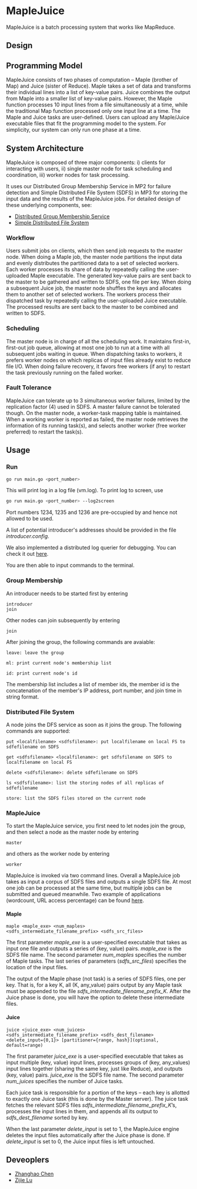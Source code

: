 # MapleJuice

MapleJuice is a batch processing system that works like MapReduce.

## Design

## Programming Model

MapleJuice consists of two phases of computation – Maple (brother of Map) and Juice (sister of Reduce). Maple takes a set of data and transforms their individual lines into a list of key-value pairs. Juice combines the output from Maple into a smaller list of key-value pairs. However, the Maple function processes 10 input lines from a file simultaneously at a time, while the traditional Map function processed only one input line at a time. The Maple and Juice tasks are user-defined. Users can upload any Maple/Juice executable files that fit the programming model to the system. For simplicity, our system can only run one phase at a time.

## System Architecture

MapleJuice is composed of three major components: i) clients for interacting with users, ii) single master node for task scheduling and coordination, iii) worker nodes for task processing.

It uses our Distributed Group Membership Service in MP2 for failure detection and Simple Distributed File System (SDFS) in MP3 for storing the input data and the results of the MapleJuice jobs. For detailed design of these underlying components, see:

- [Distributed Group Membership Service](membership/README.md)
- [Simple Distributed File System](filesystem/README.md)

### Workflow

Users submit jobs on clients, which then send job requests to the master node. When doing a Maple job, the master node partitions the input data and evenly distributes the partitioned data to a set of selected workers. Each worker processes its share of data by repeatedly calling the user-uploaded Maple executable. The generated key-value pairs are sent back to the master to be gathered and written to SDFS, one file per key. When doing a subsequent Juice job, the master node shuffles the keys and allocates them to another set of selected workers. The workers process their dispatched task by repeatedly calling the user-uploaded Juice executable. The processed results are sent back to the master to be combined and written to SDFS.

### Scheduling

The master node is in charge of all the scheduling work. It maintains first-in, first-out job queue, allowing at most one job to run at a time with all subsequent jobs waiting in queue. When dispatching tasks to workers, it prefers worker nodes on which replicas of input files already exist to reduce file I/O. When doing failure recovery, it favors free workers (if any) to restart the task previously running on the failed worker.

### Fault Tolerance

MapleJuice can tolerate up to 3 simultaneous worker failures, limited by the replication factor (4) used in SDFS. A master failure cannot be tolerated though. On the master node, a worker-task mapping table is maintained. When a working worker is reported as failed, the master node retrieves the information of its running task(s), and selects another worker (free worker preferred) to restart the task(s).

## Usage

### Run

```bash
go run main.go <port_number>
```

This will print log in a log file (vm.log). To print log to screen, use

```bash
go run main.go <port_number> --log2screen
```

Port numbers 1234, 1235 and 1236 are pre-occupied by and hence not allowed to be used.

A list of potential introducer's addresses should be provided in the file _introducer.config_.

We also implemented a distributed log querier for debugging. You can check it out [here](logquerier).

You are then able to input commands to the terminal.

### Group Membership

An introducer needs to be started first by entering

```text
introducer
join
```

Other nodes can join subsequently by entering

```text
join
```

After joining the group, the following commands are avaiable:

```text
leave: leave the group

ml: print current node's membership list

id: print current node's id
```

The membership list includes a list of member ids, the member id is the concatenation of the member's IP address, port number, and join time in string format.

### Distributed File System

A node joins the DFS service as soon as it joins the group. The following commands are supported:

```text
put <localfilename> <sdfsfilename>: put localfilename on local FS to sdfefilename on SDFS

get <sdfsfilename> <localfilename>: get sdfsfilename on SDFS to localfilename on local FS

delete <sdfsfilename>: delete sdfefilename on SDFS

ls <sdfsfilename>: list the storing nodes of all replicas of sdfefilename

store: list the SDFS files stored on the current node
```

### MapleJuice

To start the MapleJuice service, you first need to let nodes join the group, and then select a node as the master node by entering

```text
master
```

and others as the worker node by entering

```text
worker
```

MapleJuice is invoked via two command lines. Overall a MapleJuice job takes as input a corpus of SDFS files and outputs a single SDFS file. At most one job can be processed at the same time, but multiple jobs can be submitted and queued meanwhile. Two example of applications (wordcount, URL access percentage) can be found [here](applications).

#### Maple

```text
maple <maple_exe> <num_maples>
<sdfs_intermediate_filename_prefix> <sdfs_src_files>
```

The first parameter _maple_exe_ is a user-specified executable that takes as input one file and outputs a series of (key, value) pairs. _maple_exe_ is the SDFS file name. The second parameter _num_maples_ specifies the number of Maple tasks. The last series of parameters (_sdfs_src_files_) specifies the location of the input files.

The output of the Maple phase (not task) is a series of SDFS files, one per key. That is, for a key K, all (K, any_value) pairs output by any Maple task must be appended to the file _sdfs_intermediate_filename_prefix_K_. After the Juice phase is done, you will have the option to delete these intermediate files.

#### Juice

```text
juice <juice_exe> <num_juices>
<sdfs_intermediate_filename_prefix> <sdfs_dest_filename>
<delete_input={0,1}> [partitioner={range, hash}](optional, default=range)
```

The first parameter _juice_exe_ is a user-specified executable that takes as input multiple (key, value) input lines, processes groups of (key, any_values) input lines together (sharing the same key, just like Reduce), and outputs (key, value) pairs. _juice_exe_ is the SDFS file name. The second parameter _num_juices_ specifies the number of Juice tasks.

Each juice task is responsible for a portion of the keys – each key is allotted to exactly one Juice task (this is done by the Master server). The juice task fetches the relevant SDFS files _sdfs_intermediate_filename_prefix_K_’s, processes the input lines in them, and appends all its output to _sdfs_dest_filename_ sorted by key.

When the last parameter _delete_input_ is set to 1, the MapleJuice engine deletes the input files automatically after the Juice phase is done. If _delete_input_ is set to 0, the Juice input files is left untouched.

## Deveoplers

- [Zhanghao Chen](mailto:zc32@illinois.edu)
- [Zijie Lu](mailto:zijielu2@illinois.edu)
